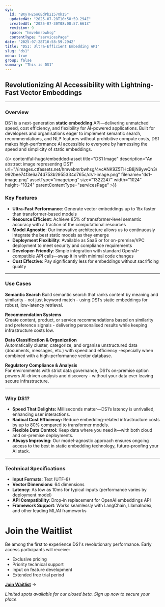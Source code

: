 ```yaml
---
sys:
  id: "BXyTH26o6EdPb2I57XkzS"
  updatedAt: "2025-07-28T10:58:59.294Z"
  createdAt: "2025-07-30T08:08:57.661Z"
  revision: 9
  space: "hmvebmrbwhsg"
  contentType: "servicesPage"
date: "2025-07-28T10:58:59.294Z"
title: "DS1: Ultra-Efficient Embedding API"
slug: "ds1"
menu: true
group: false
summary: "This is DS1"
---
```


## Revolutionizing AI Accessibility with Lightning-Fast Vector Embeddings
---
### **Overview**

DS1 is a next-generation **static embedding** API—delivering unmatched speed, cost efficiency, and flexibility for AI-powered applications. Built for developers and organisations eager to implement semantic search, recommendations, and NLP features without prohibitive compute costs, DS1 makes high-performance AI accessible to everyone by harnessing the speed and simplicity of static embeddings.

{{< contentful-hugo/embedded-asset title="DS1 Image" description="An abstract image representing DS1" url="//images.ctfassets.net/hmvebmrbwhsg/4vcANK9Z5THcB8jN9ywQh3/992bee74f3e6a74d753b2955334d765c/ds1-image.png" filename="ds1-image.png" assetType="image/png" size="1322247" width="1024" height="1024" parentContentType="servicesPage" >}}


### **Key Features**

- **Ultra-Fast Performance**: Generate vector embeddings up to 15x faster than transformer-based models
- **Resource Efficient**: Achieve 85% of transformer-level semantic accuracy with a fraction of the computational resources
- **Model Agnostic**: Our innovative architecture allows us to continuously integrate the best static models as they emerge
- **Deployment Flexibility**: Available as SaaS or for on-premise/VPC deployment to meet security and compliance requirements
- **Developer-Friendly**: Simple integration with standard OpenAI-compatible API calls—swap it in with minimal code changes
- **Cost Effective**: Pay significantly less for embeddings without sacrificing quality

---
### **Use Cases**

**Semantic Search**
Build semantic search that ranks content by meaning and similarity - not just keyword match - using DS1’s static embeddings for robust, low-latency retrieval.

**Recommendation Systems**  
Create content, product, or service recommendations based on similarity and preference signals - delivering personalised results while keeping infrastructure costs low.

**Data Classification & Organization**  
Automatically cluster, categorize, and organise unstructured data (documents, messages, etc.) with speed and efficiency -especially when combined with a high-performance vector database.

**Regulatory Compliance & Analysis**  
For environments with strict data governance, DS1’s on-premise option powers AI-driven analysis and discovery - without your data ever leaving secure infrastructure.

---
### **Why DS1?**

- **Speed That Delights:** Milliseconds matter—DS1’s latency is unrivalled, enhancing user interactions.
- **Radical Cost Efficiency:** Reduce embedding-related infrastructure costs by up to 80% compared to transformer models.  
- **Flexible Data Control:** Keep data where you need it—with both cloud and on-premise deployments.
- **Always Improving:** Our model-agnostic approach ensures ongoing access to the best in static embedding technology, future-proofing your AI stack.

---
### **Technical Specifications**
- **Input Formats**: Text (UTF-8)
- **Vector Dimensions**: 64 dimensions
- **Latency**: As low as 10ms for typical inputs (performance varies by deployment model)
- **API Compatibility**: Drop-in replacement for OpenAI embeddings API
- **Framework Support**: Works seamlessly with LangChain, LlamaIndex, and other leading ML/AI frameworks

# ****Join the Waitlist****

Be among the first to experience DS1&#39;s revolutionary performance. Early access participants will receive:

- Exclusive pricing
- Priority technical support
- Input on feature development
- Extended free trial period

[**Join Waitlist**](/waitlist/) →

_Limited spots available for our closed beta. Sign up now to secure your place._

